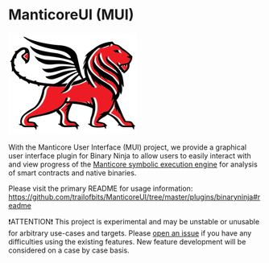 # ManticoreUI (MUI)

![Manticore logo](https://raw.githubusercontent.com/trailofbits/manticore/master/docs/images/manticore.png)

With the Manticore User Interface (MUI) project, we provide a graphical user interface plugin for Binary Ninja to allow users to easily interact with and view progress of the [Manticore symbolic execution engine](https://github.com/trailofbits/manticore) for analysis of smart contracts and native binaries.

Please visit the primary README for usage information: https://github.com/trailofbits/ManticoreUI/tree/master/plugins/binaryninja#readme

❗ATTENTION❗ This project is experimental and may be unstable or unusable for arbitrary use-cases and targets. Please [open an issue](https://github.com/trailofbits/ManticoreUI/issues/new/choose) if you have any difficulties using the existing features. New feature development will be considered on a case by case basis.
